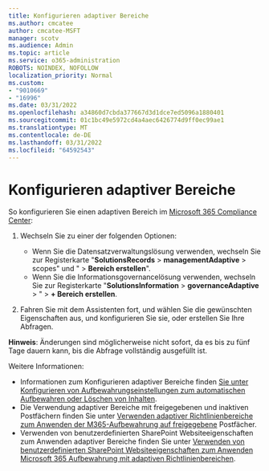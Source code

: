```yaml
---
title: Konfigurieren adaptiver Bereiche
ms.author: cmcatee
author: cmcatee-MSFT
manager: scotv
ms.audience: Admin
ms.topic: article
ms.service: o365-administration
ROBOTS: NOINDEX, NOFOLLOW
localization_priority: Normal
ms.custom:
- "9010669"
- "16996"
ms.date: 03/31/2022
ms.openlocfilehash: a34860d7cbda377667d3d1dce7ed5096a1880401
ms.sourcegitcommit: 01c1bc49e5972cd4a4aec6426774d9ff0ec99ae1
ms.translationtype: MT
ms.contentlocale: de-DE
ms.lasthandoff: 03/31/2022
ms.locfileid: "64592543"
---
```

# <a name="configure-adaptive-scopes"></a>Konfigurieren adaptiver Bereiche

So konfigurieren Sie einen adaptiven Bereich im [Microsoft 365 Compliance Center](https://compliance.microsoft.com/):

1. Wechseln Sie zu einer der folgenden Optionen:

    - Wenn Sie die Datensatzverwaltungslösung verwenden, wechseln Sie zur Registerkarte "**SolutionsRecords** >  **managementAdaptive** >  scopes" und " > **Bereich erstellen**".
    - Wenn Sie die Informationsgovernancelösung verwenden, wechseln Sie zur Registerkarte "**SolutionsInformation** >  **governanceAdaptive** > " > **+ Bereich erstellen**.

2. Fahren Sie mit dem Assistenten fort, und wählen Sie die gewünschten Eigenschaften aus, und konfigurieren Sie sie, oder erstellen Sie Ihre Abfragen.

**Hinweis**: Änderungen sind möglicherweise nicht sofort, da es bis zu fünf Tage dauern kann, bis die Abfrage vollständig ausgefüllt ist.

Weitere Informationen:

- Informationen zum Konfigurieren adaptiver Bereiche finden [Sie unter Konfigurieren von Aufbewahrungseinstellungen zum automatischen Aufbewahren oder Löschen von Inhalten](https://docs.microsoft.com/microsoft-365/compliance/retention-settings#to-configure-an-adaptive-scope).
- Die Verwendung adaptiver Bereiche mit freigegebenen und inaktiven Postfächern finden Sie unter [Verwenden adaptiver Richtlinienbereiche zum Anwenden der M365-Aufbewahrung auf freigegebene](https://techcommunity.microsoft.com/t5/security-compliance-and-identity/using-adaptive-policy-scopes-to-apply-m365-retention-to-shared/ba-p/3053641) Postfächer.
- Verwenden von benutzerdefinierten SharePoint Websiteeigenschaften zum Anwenden adaptiver Bereiche finden Sie unter [Verwenden von benutzerdefinierten SharePoint Websiteeigenschaften zum Anwenden Microsoft 365 Aufbewahrung mit adaptiven Richtlinienbereichen](https://techcommunity.microsoft.com/t5/security-compliance-and-identity/using-custom-sharepoint-site-properties-to-apply-microsoft-365/ba-p/3133970).
